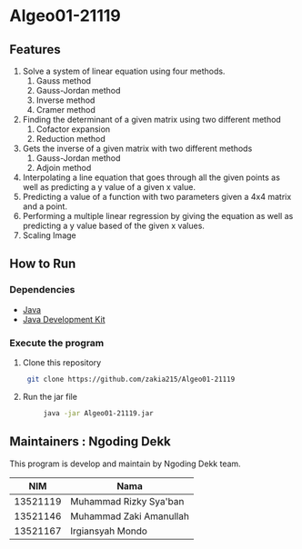 # Algeo01-21119
## Features
1. Solve a system of linear equation using four methods.
   1. Gauss method
   2. Gauss-Jordan method
   3. Inverse method
   4. Cramer method
2. Finding the determinant of a given matrix using two different method
   1. Cofactor expansion
   2. Reduction method
3. Gets the inverse of a given matrix with two different methods
   1. Gauss-Jordan method
   2. Adjoin method
4. Interpolating a line equation that goes through all the given points as well as predicting a y value of a given x value.
5. Predicting a value of a function with two parameters given a 4x4 matrix and a point.
6. Performing a multiple linear regression by giving the equation as well as predicting a y value based of the given x values.
7. Scaling Image
## How to Run
### Dependencies
- [Java](https://www.java.com/en/download/)
- [Java Development Kit](https://www.oracle.com/java/technologies/javase-jdk11-downloads.html)
### Execute the program
1. Clone this repository
   ```bash
    git clone https://github.com/zakia215/Algeo01-21119
    ```
2. Run the jar file
   ```bash
        java -jar Algeo01-21119.jar
   ```
## Maintainers : Ngoding Dekk
This program is develop and maintain by Ngoding Dekk team.

| NIM      | Nama                    |
|----------|-------------------------|
| 13521119 | Muhammad Rizky Sya'ban  |
| 13521146 | Muhammad Zaki Amanullah |
| 13521167 | Irgiansyah Mondo        |
